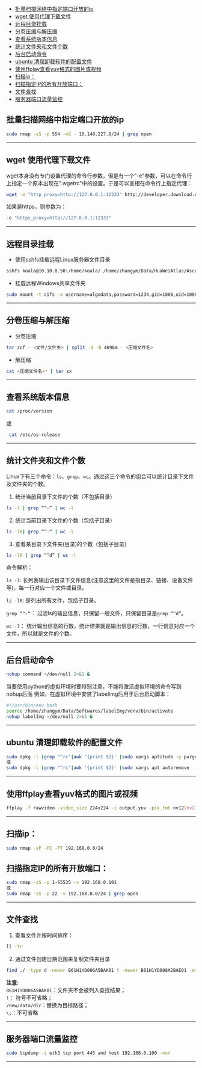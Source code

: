 - [批量扫描网络中指定端口开放的ip](#批量扫描网络中指定端口开放的ip)
- [wget 使用代理下载文件](#wget-使用代理下载文件)
- [远程目录挂载](#远程目录挂载)
- [分卷压缩与解压缩](#分卷压缩与解压缩)
- [查看系统版本信息](#查看系统版本信息)
- [统计文件夹和文件个数](#统计文件夹和文件个数)
- [后台启动命令](#后台启动命令)
- [ubuntu 清理卸载软件的配置文件](#ubuntu-清理卸载软件的配置文件)
- [使用ffplay查看yuv格式的图片或视频](#使用ffplay查看yuv格式的图片或视频)
- [扫描ip：](#扫描ip)
- [扫描指定IP的所有开放端口：](#扫描指定ip的所有开放端口)
- [文件查找](#文件查找)
- [服务器端口流量监控](#服务器端口流量监控)


## 批量扫描网络中指定端口开放的ip
```sh
sudo nmap -sS -p 554 -oG - 10.140.227.0/24 | grep open
```
---
## wget 使用代理下载文件
wget本身没有专门设置代理的命令行参数，但是有一个"-e"参数，可以在命令行上指定一个原本出现在".wgetrc"中的设置。于是可以变相在命令行上指定代理：
```sh
wget -e "http_proxy=http://127.0.0.1:12333" http://developer.download.nvidia.com/compute/cuda/10.1/Prod/local_installers/cuda_10.1.243_418.87.00_linux.run
```  
如果是https，则参数为：
```sh
-e "https_proxy=http://127.0.0.1:12333"
```
---
## 远程目录挂载
- 使用sshfs挂载远程Linux服务器文件目录
```sh
sshfs koala@10.10.8.50:/home/koala/ /home/zhangym/Data/HuaWeiAtlas/AscendWorkspace
```
- 挂载远程Windows共享文件夹
```sh
sudo mount -t cifs -o username=algodata,password=1234,gid=1000,uid=1000 //10.10.1.155/algodata3 /home/zhangym/Shared155
```
---
## 分卷压缩与解压缩
- 分卷压缩
```sh
tar zcf - <文件/文件夹> | split -d -b 4096m - <压缩文件名>
```
- 解压缩
```sh
cat <压缩文件名>* | tar zx
```
---
## 查看系统版本信息
```sh
cat /proc/version
```
或  
```sh
 cat /etc/os-release
```
---
## 统计文件夹和文件个数
Linux下有三个命令：`ls`、`grep`、`wc`。通过这三个命令的组合可以统计目录下文件及文件夹的个数。

1. 统计当前目录下文件的个数（不包括目录）
```sh
ls -l | grep “^-“ | wc -l
```

2. 统计当前目录下文件的个数（包括子目录）
```sh
ls -lR| grep “^-“ | wc -l
```

3. 查看某目录下文件夹(目录)的个数（包括子目录）
```sh
ls -lR | grep “^d” | wc -l
```

命令解析：

`ls -l`: 长列表输出该目录下文件信息(注意这里的文件是指目录、链接、设备文件等)，每一行对应一个文件或目录。

`ls -lR`: 是列出所有文件，包括子目录。

`grep “^-“`： 过滤ls的输出信息，只保留一般文件，只保留目录是`grep “^d”`。

`wc -l`： 统计输出信息的行数，统计结果就是输出信息的行数，一行信息对应一个文件，所以就是文件的个数。    

---
## 后台启动命令
```sh
nohup command >/dev/null 2>&1 &   
```
当要使用python的虚拟环境时要特别注意，不能将激活虚拟环境的命令写到nohup后面
例如，在虚拟环境中安装了labelimg后用于后台启动脚本：          

```sh
#!/usr/bin/env bash
source /home/zhangym/Data/Softwares/labelImg/venv/bin/activate
nohup labelImg >/dev/null 2>&1 &
```
---
## ubuntu 清理卸载软件的配置文件
```sh
sudo dpkg -l |grep "^rc"|awk '{print $2}' |sudo xargs aptitude -y purge
或
sudo dpkg -l |grep "^rc"|awk '{print $2}' |sudo xargs apt autoremove  -y --purge
```
---
## 使用ffplay查看yuv格式的图片或视频
```sh
ffplay -f rawvideo -video_size 224x224 -i output.yuv -pix_fmt nv12[nv21]
```
---
## 扫描ip： 
```sh
sudo nmap -sP -PI -PT 192.168.0.0/24	
```  
## 扫描指定IP的所有开放端口： 
```sh
sudo nmap -sS -p 1-65535 -v 192.168.0.101
或
sudo nmap -sS -p 22 -v 192.168.0.0/24 | grep open
```  
--- 
## 文件查找
1. 查看文件并按时间排序：  
```sh
ll -tr
```

2. 通过文件创建日期范围来复制文件夹目录
```sh
find ./ -type d -newer B61H1YD006A5BAK01 ! -newer B61H1YD008A2BAE01 -exec cp {} /new/data/dir \;
```
**注意:**   
`B61H1YD006A5BAK01`：文件夹不会被列入查找结果；   
`!`： 符号不可省略；  
`/new/data/dir`：替换为目标路径；   
`\;`：不可省略  

---
## 服务器端口流量监控
```sh
sudo tcpdump -i eth3 tcp port 445 and host 192.168.0.100 -nnn
```
---
